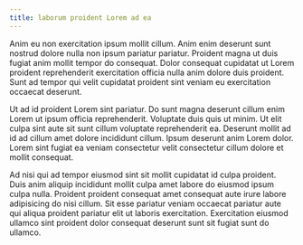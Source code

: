 ```yaml
---
title: laborum proident Lorem ad ea
---
```


Anim eu non exercitation ipsum mollit cillum. Anim enim deserunt sunt nostrud dolore nulla non ipsum pariatur pariatur. Proident magna ut duis fugiat anim mollit tempor do consequat. Dolor consequat cupidatat ut Lorem proident reprehenderit exercitation officia nulla anim dolore duis proident. Sunt ad tempor qui velit cupidatat proident sint veniam eu exercitation occaecat deserunt.

Ut ad id proident Lorem sint pariatur. Do sunt magna deserunt cillum enim Lorem ut ipsum officia reprehenderit. Voluptate duis quis ut minim. Ut elit culpa sint aute sit sunt cillum voluptate reprehenderit ea. Deserunt mollit ad id ad cillum amet dolore incididunt cillum. Ipsum deserunt anim Lorem dolor. Lorem sint fugiat ea veniam consectetur velit consectetur cillum dolore et mollit consequat.

Ad nisi qui ad tempor eiusmod sint sit mollit cupidatat id culpa proident. Duis anim aliquip incididunt mollit culpa amet labore do eiusmod ipsum culpa nulla. Proident proident consequat amet consequat aute irure labore adipisicing do nisi cillum. Sit esse pariatur veniam occaecat pariatur aute qui aliqua proident pariatur elit ut laboris exercitation. Exercitation eiusmod ullamco sint proident dolor consequat deserunt sunt sit fugiat sunt do ullamco.